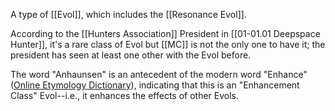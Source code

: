 A type of [[Evol]], which includes the [[Resonance Evol]].

According to the [[Hunters Association]] President in [[01-01.01 Deepspace Hunter]], it's a rare class of Evol but [[MC]] is not the only one to have it; the president has seen at least one other with the Evol before.

The word "Anhaunsen" is an antecedent of the modern word "Enhance" ([Online Etymology Dictionary](https://www.etymonline.com/word/enhance)), indicating that this is an "Enhancement Class" Evol--i.e., it enhances the effects of other Evols.